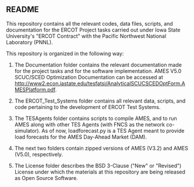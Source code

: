 ## README

This repository contains all the relevant codes, data files, scripts, and documentation for the ERCOT Project tasks carried out under Iowa State University's "ERCOT Contract" with the Pacific Northwest National Laboratory (PNNL).

This repository is organized in the following way:

1. The Documentation folder contains the relevant documentation made for the project tasks and for the software implementation. AMES V5.0 SCUC/SCED Optimization Documentation can be accessed at http://www2.econ.iastate.edu/tesfatsi/AnalyticalSCUCSCEDOptForm.AMESPlatform.pdf.

2. The ERCOT_Test_Systems folder contains all relevant data, scripts, and code pertaining to the development of ERCOT Test Systems.

3. The TESAgents folder contains scripts to compile AMES, and to run AMES along with other TES Agents (with FNCS as the network co-simulator). As of now, loadforecast.py is a TES Agent meant to provide load forecasts for the AMES Day-Ahead Market (DAM).

4. The next two folders contain zipped versions of AMES (V3.2) and AMES (V5.0), respectively.

5. The License folder describes the BSD 3-Clause ("New" or "Revised") License under which the materials at this repository are being released as Open Source Software.


